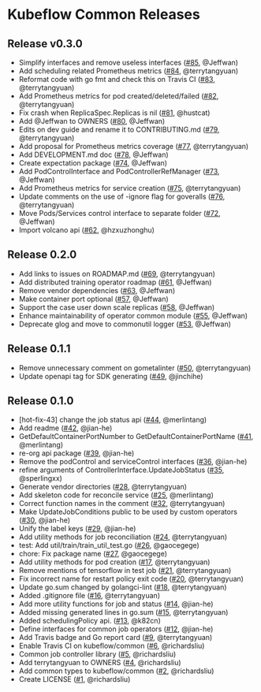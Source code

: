 # Kubeflow Common Releases

## Release v0.3.0

* Simplify interfaces and remove useless interfaces ([#85](https://github.com/kubeflow/common/pull/85), @Jeffwan)
* Add scheduling related Prometheus metrics ([#84](https://github.com/kubeflow/common/pull/84), @terrytangyuan)
* Reformat code with go fmt and check this on Travis CI ([#83](https://github.com/kubeflow/common/pull/83), @terrytangyuan)
* Add Prometheus metrics for pod created/deleted/failed ([#82](https://github.com/kubeflow/common/pull/82), @terrytangyuan)
* Fix crash when ReplicaSpec.Replicas is nil ([#81](https://github.com/kubeflow/common/pull/81), @hustcat)
* Add @Jeffwan to OWNERS ([#80](https://github.com/kubeflow/common/pull/80), @Jeffwan)
* Edits on dev guide and rename it to CONTRIBUTING.md ([#79](https://github.com/kubeflow/common/pull/79), @terrytangyuan)
* Add proposal for Prometheus metrics coverage ([#77](https://github.com/kubeflow/common/pull/77), @terrytangyuan)
* Add DEVELOPMENT.md doc ([#78](https://github.com/kubeflow/common/pull/78), @Jeffwan)
* Create expectation package ([#74](https://github.com/kubeflow/common/pull/74), @Jeffwan)
* Add PodControlInterface and PodControllerRefManager ([#73](https://github.com/kubeflow/common/pull/73), @Jeffwan)
* Add Prometheus metrics for service creation ([#75](https://github.com/kubeflow/common/pull/75), @terrytangyuan)
* Update comments on the use of -ignore flag for goveralls ([#76](https://github.com/kubeflow/common/pull/76), @terrytangyuan)
* Move Pods/Services control interface to separate folder ([#72](https://github.com/kubeflow/common/pull/72), @Jeffwan)
* Import volcano api ([#62](https://github.com/kubeflow/common/pull/62), @hzxuzhonghu)

## Release 0.2.0

* Add links to issues on ROADMAP.md ([#69](https://github.com/kubeflow/common/pull/69), @terrytangyuan)
* Add distributed training operator roadmap ([#61](https://github.com/kubeflow/common/pull/61), @Jeffwan)
* Remove vendor dependencies ([#63](https://github.com/kubeflow/common/pull/63), @Jeffwan)
* Make container port optional ([#57](https://github.com/kubeflow/common/pull/57), @Jeffwan)
* Support the case user down scale replicas ([#58](https://github.com/kubeflow/common/pull/58), @Jeffwan)
* Enhance maintainability of operator common module ([#55](https://github.com/kubeflow/common/pull/55), @Jeffwan)
* Deprecate glog and move to commonutil logger ([#53](https://github.com/kubeflow/common/pull/53), @Jeffwan)

## Release 0.1.1

* Remove unnecessary comment on gometalinter ([#50](https://github.com/kubeflow/common/pull/50), @terrytangyuan)
* Update openapi tag for SDK generating ([#49](https://github.com/kubeflow/common/pull/49), @jinchihe)

## Release 0.1.0

* [hot-fix-43] change the job status api  ([#44](https://github.com/kubeflow/common/pull/44), @merlintang)
* Add readme ([#42](https://github.com/kubeflow/common/pull/42), @jian-he)
* GetDefaultContainerPortNumber to GetDefaultContainerPortName ([#41](https://github.com/kubeflow/common/pull/41), @merlintang)
* re-org api package ([#39](https://github.com/kubeflow/common/pull/39), @jian-he)
* Remove the podControl and serviceControl interfaces ([#36](https://github.com/kubeflow/common/pull/36), @jian-he)
* refine arguments of ControllerInterface.UpdateJobStatus ([#35](https://github.com/kubeflow/common/pull/35), @sperlingxx)
* Generate vendor directories ([#28](https://github.com/kubeflow/common/pull/28), @terrytangyuan)
* Add skeleton code for reconcile service ([#25](https://github.com/kubeflow/common/pull/25), @merlintang)
* Correct function names in the comment ([#32](https://github.com/kubeflow/common/pull/32), @terrytangyuan)
* Make UpdateJobConditions public to be used by custom operators ([#30](https://github.com/kubeflow/common/pull/30), @jian-he)
* Unify the label keys ([#29](https://github.com/kubeflow/common/pull/29), @jian-he)
* Add utility methods for job reconciliation ([#24](https://github.com/kubeflow/common/pull/24), @terrytangyuan)
* test: Add util/train/train_util_test.go ([#26](https://github.com/kubeflow/common/pull/26), @gaocegege)
* chore: Fix package name ([#27](https://github.com/kubeflow/common/pull/27), @gaocegege)
* Add utility methods for pod creation ([#17](https://github.com/kubeflow/common/pull/17), @terrytangyuan)
* Remove mentions of tensorflow in test job ([#21](https://github.com/kubeflow/common/pull/21), @terrytangyuan)
* Fix incorrect name for restart policy exit code ([#20](https://github.com/kubeflow/common/pull/20), @terrytangyuan)
* Update go.sum changed by golangci-lint ([#18](https://github.com/kubeflow/common/pull/18), @terrytangyuan)
* Added .gitignore file ([#16](https://github.com/kubeflow/common/pull/16), @terrytangyuan)
* Add more utility functions for job and status ([#14](https://github.com/kubeflow/common/pull/14), @jian-he)
* Added missing generated lines in go.sum ([#15](https://github.com/kubeflow/common/pull/15), @terrytangyuan)
* Added schedulingPolicy api. ([#13](https://github.com/kubeflow/common/pull/13), @k82cn)
* Define interfaces for common job operators ([#12](https://github.com/kubeflow/common/pull/12), @jian-he)
* Add Travis badge and Go report card ([#9](https://github.com/kubeflow/common/pull/9), @terrytangyuan)
* Enable Travis CI on kubeflow/common ([#6](https://github.com/kubeflow/common/pull/6), @richardsliu)
* Common job controller library ([#5](https://github.com/kubeflow/common/pull/5), @richardsliu)
* Add terrytangyuan to OWNERS ([#4](https://github.com/kubeflow/common/pull/4), @richardsliu)
* Add common types to kubeflow/common ([#2](https://github.com/kubeflow/common/pull/2), @richardsliu)
* Create LICENSE ([#1](https://github.com/kubeflow/common/pull/1), @richardsliu)
